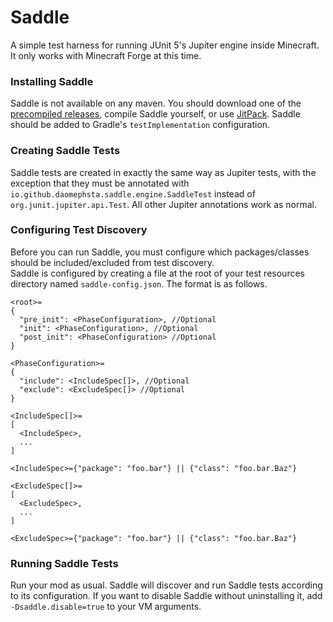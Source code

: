 # Saddle
A simple test harness for running JUnit 5's Jupiter engine inside Minecraft. It only works with Minecraft Forge at this time.

### Installing Saddle
Saddle is not available on any maven. You should download one of the [precompiled releases](https://github.com/Daomephsta/Saddle/releases), compile Saddle yourself, or use [JitPack](https://jitpack.io/). Saddle should be added to Gradle's `testImplementation` configuration.

### Creating Saddle Tests
Saddle tests are created in exactly the same way as Jupiter tests, with the exception that they must be annotated with `io.github.daomephsta.saddle.engine.SaddleTest` instead of `org.junit.jupiter.api.Test`. All other Jupiter annotations work as normal.

### Configuring Test Discovery
Before you can run Saddle, you must configure which packages/classes should be included/excluded from test discovery.  
Saddle is configured by creating a file at the root of your test resources directory named `saddle-config.json`. The format
is as follows.  
```
<root>=
{
  "pre_init": <PhaseConfiguration>, //Optional
  "init": <PhaseConfiguration>, //Optional
  "post_init": <PhaseConfiguration> //Optional
}

<PhaseConfiguration>=
{
  "include": <IncludeSpec[]>, //Optional
  "exclude": <ExcludeSpec[]> //Optional
}

<IncludeSpec[]>=
[
  <IncludeSpec>,
  ...
]

<IncludeSpec>={"package": "foo.bar"} || {"class": "foo.bar.Baz"}

<ExcludeSpec[]>=
[
  <ExcludeSpec>,
  ...
]

<ExcludeSpec>={"package": "foo.bar"} || {"class": "foo.bar.Baz"}
```


### Running Saddle Tests
Run your mod as usual. Saddle will discover and run Saddle tests according to its configuration. 
If you want to disable Saddle without uninstalling it, add `-Dsaddle.disable=true` to your VM arguments.
